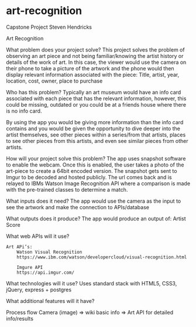 # art-recognition


Capstone Project								Steven Hendricks

Art Recognition

What problem does your project solve?
	This project solves the problem of observing an art piece and not being familiar/knowing the artist history or details of the work of art.  In this case, the viewer would use the camera on their phone to take a picture of the artwork and the phone would then display relevant information associated with the piece:  Title, artist, year, location, cost, owner, place to purchase

Who has this problem?
	Typically an art museum would have an info card associated with each piece that has the relevant information, however, this could be missing, outdated or you could be at a friends house where there is no info card.  

By using the app you would be giving more information than the info card contains and you would be given the opportunity to dive deeper into the artist themselves, see other pieces within a series/from that artists, places to see other pieces from this artists, and even see similar pieces from other artists.  

How will your project solve this problem?
	The app uses snapshot software to enable the webcam.  Once this is enabled, the user takes a photo of the art-piece to create a 64bit encoded version.  The snapshot gets sent to Imgur to be decoded and hosted publicly.  The url comes back and is relayed to IBMs Watson Image Recognition API where a comparison is made with the pre-trained classes to determine a match.

What inputs does it need?
	The app would use the camera as the input to see the artwork and make the connection to APIs/database

What outputs does it produce?
	The app would produce an output of:
			Artist
			Score

What web APIs will it use?

	Art APi’s:
		Watson Visual Recognition
		https://www.ibm.com/watson/developercloud/visual-recognition.html

		Imgure API
		https://api.imgur.com/

What technologies will it use?
	Uses standard stack with HTML5, CSS3, jQuery, express + postgres 

What additional features will it have?

Process flow
	Camera (image) => wiki basic info => Art API for detailed info/results
